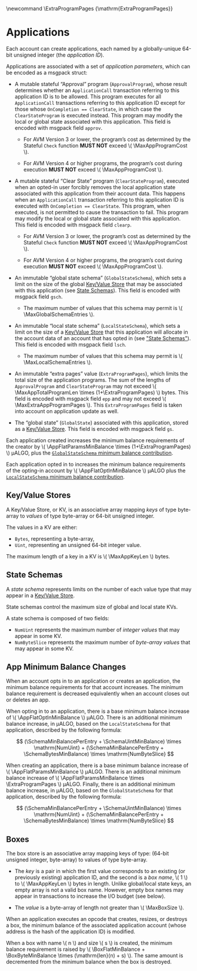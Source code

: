 \newcommand \ExtraProgramPages {\mathrm{ExtraProgramPages}}

# Applications

Each account can create applications, each named by a globally-unique 64-bit unsigned
integer (the _application ID_).

Applications are associated with a set of _application parameters_, which can be
encoded as a msgpack struct:

- A mutable stateful “Approval” program (`ApprovalProgram`), whose result determines
whether an `ApplicationCall` transaction referring to this application ID is to be
allowed. This program executes for all `ApplicationCall` transactions referring
to this application ID except for those whose `OnCompletion == ClearState`, in which
case the `ClearStateProgram` is executed instead. This program may modify the local
or global state associated with this application. This field is encoded with msgpack
field `approv`.

  - For AVM Version 3 or lower, the program’s cost as determined by the Stateful `Check`
  function **MUST NOT** exceed \\( \MaxAppProgramCost \\).

  - For AVM Version 4 or higher programs, the program’s cost during execution **MUST NOT**
  exceed \\( \MaxAppProgramCost \\).

- A mutable stateful “Clear State” program (`ClearStateProgram`), executed when an
opted-in user forcibly removes the local application state associated with this
application from their account data. This happens when an `ApplicationCall` transaction
referring to this application ID is executed with `OnCompletion == ClearState`.
This program, when executed, is not permitted to cause the transaction to fail.
This program may modify the local or global state associated with this application.
This field is encoded with msgpack field `clearp`.

  - For AVM Version 3 or lower, the program’s cost as determined by the Stateful `Check`
  function **MUST NOT** exceed \\( \MaxAppProgramCost \\).

  - For AVM Version 4 or higher programs, the program’s cost during execution **MUST NOT**
  exceed \\( \MaxAppProgramCost \\).

- An immutable “global state schema” (`GlobalStateSchema`), which sets a limit on
the size of the global [Key/Value Store](#keyvalue-stores) that may be associated
with this application (see [State Schemas](#state-schemas)). This field is encoded
with msgpack field `gsch`.

  - The maximum number of values that this schema may permit is \\( \MaxGlobalSchemaEntries \\).

- An immutable “local state schema” (`LocalStateSchema`), which sets a limit on
the size of a [Key/Value Store](#keyvalue-stores) that this application will allocate
in the account data of an account that has opted in (see ["State Schemas"](#state-schemas)).
This field is encoded with msgpack field `lsch`.

  - The maximum number of values that this schema may permit is \\( \MaxLocalSchemaEntries \\).

- An immutable “extra pages” value (`ExtraProgramPages`), which limits the total
size of the application programs. The sum of the lengths of `ApprovalProgram`
and `ClearStateProgram` may not exceed \\( \MaxAppTotalProgramLen \times (1+\ExtraProgramPages) \\)
bytes. This field is encoded with msgpack field `epp` and may not exceed \\( \MaxExtraAppProgramPages \\).
This `ExtraProgramPages` field is taken into account on application update as well.

- The “global state” (`GlobalState`) associated with this application, stored as
a [Key/Value Store](#keyvalue-stores). This field is encoded with msgpack field `gs`.

Each application created increases the minimum balance requirements of the creator
by \\( \AppFlatParamsMinBalance \times (1+\ExtraProgramPages) \\) μALGO, plus the
[`GlobalStateSchema` minimum balance contribution](#app-minimum-balance-changes).

Each application opted in to increases the minimum balance requirements of the opting-in
account by \\( \AppFlatOptInMinBalance \\) μALGO plus the [`LocalStateSchema` minimum
balance contribution](#app-minimum-balance-changes).

## Key/Value Stores

A Key/Value Store, or KV, is an associative array mapping _keys_ of type byte-array
to _values_ of type byte-array or 64-bit unsigned integer.

The values in a KV are either:

- `Bytes`, representing a byte-array,
- `Uint`, representing an unsigned 64-bit integer value.

The maximum length of a key in a KV is \\( \MaxAppKeyLen \\) bytes.

## State Schemas

A _state schema_ represents limits on the number of each value type that may appear
in a [Key/Value Store](#keyvalue-stores).

State schemas control the maximum size of global and local state KVs.

A state schema is composed of two fields:

- `NumUint` represents the maximum number of _integer values_ that may appear in
some KV.
- `NumByteSlice` represents the maximum number of _byte-array values_ that may appear
in some KV.

## App Minimum Balance Changes

When an account opts in to an application or creates an application, the minimum
balance requirements for that account increases. The minimum balance requirement
is decreased equivalently when an account closes out or deletes an app.

When opting in to an application, there is a base minimum balance increase of
\\( \AppFlatOptInMinBalance \\) μALGO. There is an additional minimum balance increase,
in μALGO, based on the `LocalStateSchema` for that application, described by the
following formula:

$$
(\SchemaMinBalancePerEntry + \SchemaUintMinBalance) \times \mathrm{NumUint} + (\SchemaMinBalancePerEntry + \SchemaBytesMinBalance) \times \mathrm{NumByteSlice}
$$

When creating an application, there is a base minimum balance increase of
\\( \AppFlatParamsMinBalance \\) μALGO. There is an additional minimum balance increase
of \\( \AppFlatParamsMinBalance \times \ExtraProgramPages \\) μALGO. Finally,
there is an additional minimum balance increase, in μALGO, based on the `GlobalStateSchema`
for that application, described by the following formula:

$$
(\SchemaMinBalancePerEntry + \SchemaUintMinBalance) \times \mathrm{NumUint} + (\SchemaMinBalancePerEntry + \SchemaBytesMinBalance) \times \mathrm{NumByteSlice}
$$

## Boxes

The box store is an associative array mapping keys of type: (64-bit unsigned integer, byte-array)
to values of type byte-array.

- The _key_ is a pair in which the first value corresponds to an existing (or previously existing)
application ID, and the second is a _box name_, \\( 1 \\) to \\( \MaxAppKeyLen \\)
bytes in length. Unlike global/local state keys, an empty array is not a valid box
name. However, empty box names may appear in transactions to increase the I/O budget
(see below).

- The _value_ is a byte-array of length not greater than \\( \MaxBoxSize \\).

When an application executes an opcode that creates, resizes, or destroys a box,
the minimum balance of the associated application account (whose address is the hash
of the application ID) is modified.

When a box with name \\( n \\) and size \\( s \\) is created, the minimum balance
requirement is raised by \\( \BoxFlatMinBalance + \BoxByteMinBalance \times (\mathrm{len}(n) + s) \\).
The same amount is decremented from the minimum balance when the box is destroyed.